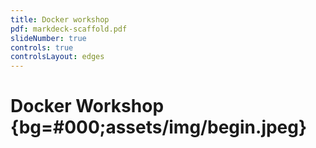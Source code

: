 ```yaml
---
title: Docker workshop
pdf: markdeck-scaffold.pdf
slideNumber: true
controls: true
controlsLayout: edges
---
```


# Docker Workshop {bg=#000;assets/img/begin.jpeg}